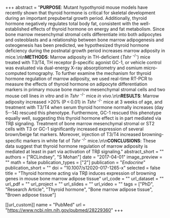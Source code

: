 +++
abstract = "**PURPOSE**: Mutant hypothyroid mouse models have recently shown that thyroid hormone is critical for skeletal development during an important prepubertal growth period. Additionally, thyroid hormone negatively regulates total body fat, consistent with the well-established effects of thyroid hormone on energy and fat metabolism. Since bone marrow mesenchymal stromal cells differentiate into both adipocytes and osteoblasts and a relationship between bone marrow adipogenesis and osteogenesis has been predicted, we hypothesized thyroid hormone deficiency during the postnatal growth period increases marrow adiposity in mice.\n\n**METHODS**: Marrow adiposity in TH-deficient (*Tshr* <sup>-/-</sup>) mice treated with T3/T4, TH receptor β-specific agonist GC-1, or vehicle control was evaluated via dual-energy X-ray absorptiometry and osmium micro-computed tomography. To further examine the mechanism for thyroid hormone regulation of marrow adiposity, we used real-time RT-PCR to measure the effects of thyroid hormone on adipocyte differentiation markers in primary mouse bone marrow mesenchymal stromal cells and two mouse cell lines *in vitro* and in *Tshr* <sup>-/-</sup> mice *in vivo*.\n\n**RESULTS**: Marrow adiposity increased >20% (P < 0.01) in *Tshr* <sup>-/-</sup> mice at 3 weeks of age, and treatment with T3/T4 when serum thyroid hormone normally increases (day 5--14) rescued this phenotype. Furthermore, GC-1 rescued this phenotype equally well, suggesting this thyroid hormone effect is in part mediated via TRβ signaling. Treatment of bone marrow mesenchymal stromal or ST2 cells with T3 or GC-1 significantly increased expression of several brown/beige fat markers. Moreover, injection of T3/T4 increased browning-specific markers in white fat of *Tshr* <sup>-/-</sup> mice.\n\n**CONCLUSIONS**: These data suggest that thyroid hormone regulation of marrow adiposity is mediated at least in part via activation of TRβ signaling."
abstract_short = ""
authors = ["RCLindsey", "S Mohan"]
date = "2017-04-01"
image_preview = ""
math = false
publication_types = ["2"]
publication = "*Endocrine*"
publication_short = ""
doi = "10.1007/s12020-017-1265-x"
selected = false
title = "Thyroid hormone acting via TRβ induces expression of browning genes in mouse bone marrow adipose tissue"
url_code = ""
url_dataset = ""
url_pdf = ""
url_project = ""
url_slides = ""
url_video = ""
tags = ["PhD", "Research Article", "Thyroid hormone", "Bone marrow adipose tissue", "Brown adipose tissue"]

[[url_custom]]
name = "PubMed"
url = "https://www.ncbi.nlm.nih.gov/pubmed/28229360"
+++

